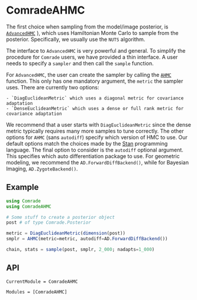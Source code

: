 # ComradeAHMC

The first choice when sampling from the model/image posterior,  is [`AdvancedHMC`](https://github.com/TuringLang/AdvancedHMC.jl)
), which uses Hamiltonian Monte Carlo to sample from the posterior. Specifically, we usually use the `NUTS` algorithm. 

The interface to `AdvancedHMC` is very powerful and general. To simplify 
the procedure for `Comrade` users, we have provided a thin interface. 
A user needs to specify a `sampler` and then call 
the `sample` function.

For `AdvancedHMC`, the user can create the sampler by calling the [`AHMC`](@ref) function. This only has one mandatory argument, the `metric` the sampler uses. There are currently two options:

    - `DiagEuclideanMetric` which uses a diagonal metric for covariance adaptation
    - `DenseEuclideanMetric` which uses a dense or full rank metric for covariance adaptation

We recommend that a user starts with `DiagEuclideanMetric` since the dense metric typically requires many more samples to tune correctly. 
The other options for `AHMC` (sans `autodiff`) specify which version of HMC to use. Our default options match the choices made by the [Stan](https://mc-stan.org/) programming language. The final option to consider is the `autodiff` optional argument. This specifies which auto differentiation package to use. For geometric modeling, we recommend the `AD.ForwardDiffBackend()`, while for Bayesian Imaging, `AD.ZygoteBackend()`.

## Example 

```julia
using Comrade
using ComradeAHMC

# Some stuff to create a posterior object
post # of type Comrade.Posterior

metric = DiagEuclideanMetric(dimension(post))
smplr = AHMC(metric=metric, autodiff=AD.ForwardDiffBackend())

chain, stats = sample(post, smplr, 2_000; nadapts=1_000)
```

## API

```@meta
CurrentModule = ComradeAHMC
```

```@autodocs
Modules = [ComradeAHMC]
```

